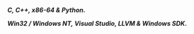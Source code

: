 <p><strong><I>C, C++, x86-64 & Python.</I></strong></p>
<p><strong><I>Win32 / Windows NT, Visual Studio, LLVM & Windows SDK.</I></strong></p>


